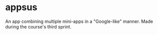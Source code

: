 # appsus
An app combining multiple mini-apps in a "Google-like" manner. Made during the course's third sprint.

